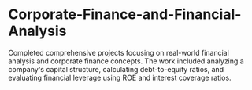 # Corporate-Finance-and-Financial-Analysis
Completed comprehensive projects focusing on real-world financial analysis and corporate finance concepts. The work included analyzing a company's capital structure, calculating debt-to-equity ratios, and evaluating financial leverage using ROE and interest coverage ratios.
